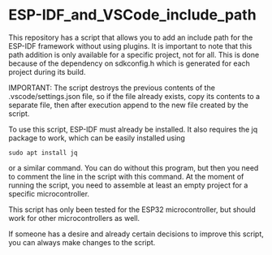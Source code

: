# ESP-IDF_and_VSCode_include_path

This repository has a script that allows you to add an include path for the ESP-IDF framework without using plugins. It is important to note that this path addition is only available for a specific project, not for all. This is done because of the dependency on sdkconfig.h which is generated for each project during its build.

IMPORTANT: The script destroys the previous contents of the .vscode/settings.json file, so if the file already exists, copy its contents to a separate file, then after execution append to the new file created by the script.

To use this script, ESP-IDF must already be installed.
It also requires the jq package to work, which can be easily installed using 
```
sudo apt install jq
```
or a similar command. You can do without this program, but then you need to comment the line in the script with this command.
At the moment of running the script, you need to assemble at least an empty project for a specific microcontroller.

This script has only been tested for the ESP32 microcontroller, but should work for other microcontrollers as well.

If someone has a desire and already certain decisions to improve this script, you can always make changes to the script.
